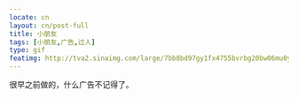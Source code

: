 ```yaml
---
locate: cn
layout: cn/post-full
title: 小朋友
tags: [小朋友,广告,过人]
type: gif
featimg: http://tva2.sinaimg.com/large/7bb8bd97gy1fx4755bvrbg20bw06mu0y.gif
---
```


很早之前做的，什么广告不记得了。